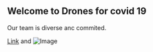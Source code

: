 ## Welcome to Drones for covid 19

Our team is diverse anc commited.

[Link](url) and ![Image](src)
```
